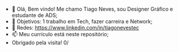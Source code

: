- 👋 Olá, Bem vindo! Me chamo Tiago Neves, sou Designer Gráfico e estudante de ADS;
- 🌱 Objetivos: 1 trabalho em Tech, fazer carreira e Network;
- 👀 Redes: https://www.linkedin.com/in/tiagonevestec
- 📫 Meu currículo está neste repositório;
- Obrigado pela visita! 0/
